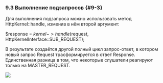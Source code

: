 ### 9.3 Выполнение подзапросов {#9-3}

Для выполнения подзапроса можно использовать метод HttpKernel::handle, изменив в нём второй аргумент:

$response = $kernel->handle($request, HttpKernelInterface::SUB_REQUEST);

В результате создаётся другой полный цикл запрос-ответ, в котором новый запрос Request трасформируется в ответ Response. Единственная разница в том, что некоторые слушатели реагируют только на MASTER_REQUEST.

![](images/image00.png)